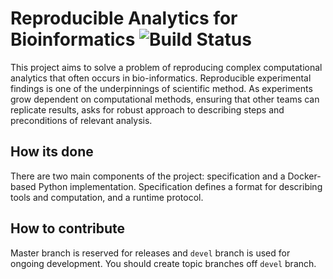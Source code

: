 # Reproducible Analytics for Bioinformatics ![Build Status](https://travis-ci.org/rabix/rabix.svg?branch=devel)

This project aims to solve a problem of reproducing complex computational analytics that often occurs in bio-informatics.
Reproducible experimental findings is one of the underpinnings of scientific method.
As experiments grow dependent on computational methods, ensuring that other teams can replicate results,
asks for robust approach to describing steps and preconditions of relevant analysis.


## How its done

There are two main components of the project: specification and a Docker-based Python implementation.
Specification defines a format for describing tools and computation, and a runtime protocol.

## How to contribute

Master branch is reserved for releases and `devel` branch is used for ongoing development.
You should create topic branches off `devel` branch.
